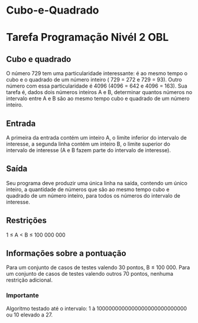 # Cubo-e-Quadrado

# Tarefa Programação Nivél 2 OBL

## Cubo e quadrado
O número 729 tem uma particularidade interessante: é ao mesmo tempo o cubo e o quadrado de um número inteiro ( 729 = 272 e 729 = 93). Outro número com essa particularidade é 4096 (4096 = 642 e 4096 = 163). Sua tarefa é, dados dois números inteiros A e B, determinar quantos números no intervalo entre A e B são ao mesmo tempo cubo e quadrado de um número inteiro.

## Entrada
A primeira da entrada contém um inteiro A, o limite inferior do intervalo de interesse, a segunda linha contém um inteiro B, o limite superior do intervalo de interesse (A e B fazem parte do intervalo de interesse).
## Saída
Seu programa deve produzir uma única linha na saída, contendo um único inteiro, a quantidade de números que são ao mesmo tempo cubo e quadrado de um número inteiro, para todos os números do intervalo de interesse.
## Restrições
1 ≤ A < B ≤ 100 000 000
## Informações sobre a pontuação
Para um conjunto de casos de testes valendo 30 pontos, B ≤ 100 000.
Para um conjunto de casos de testes valendo outros 70 pontos, nenhuma restrição adicional.

### Importante

Algoritmo testado até o intervalo: 1 à 1000000000000000000000000000 ou 10 elevado a 27.
